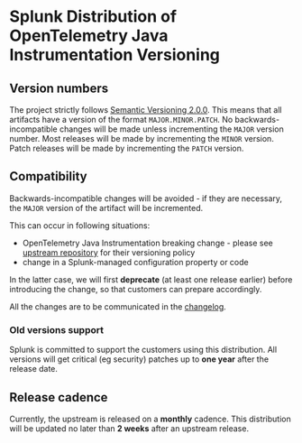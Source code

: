 # Splunk Distribution of OpenTelemetry Java Instrumentation Versioning

## Version numbers

The project strictly follows [Semantic Versioning 2.0.0](https://semver.org/). This means
that all artifacts have a version of the format `MAJOR.MINOR.PATCH`.
No backwards-incompatible changes will be made unless incrementing the `MAJOR` version number. 
Most releases will be made by incrementing the `MINOR` version. 
Patch releases will be made by incrementing the `PATCH` version.

## Compatibility  

Backwards-incompatible changes will be avoided - if they are necessary, the `MAJOR` version of the artifact will be
incremented.

This can occur in following situations:
- OpenTelemetry Java Instrumentation breaking change - please see [upstream repository](https://github.com/open-telemetry/opentelemetry-java-instrumentation/blob/main/VERSIONING.md) for their versioning policy
- change in a Splunk-managed configuration property or code

In the latter case, we will first **deprecate** (at least one release earlier) before introducing the change, so that customers can prepare accordingly.

All the changes are to be communicated in the [changelog](CHANGELOG.md).

### Old versions support

Splunk is committed to support the customers using this distribution. All versions will get critical (eg security) patches up to **one year** after the release date. 

## Release cadence

Currently, the upstream is released on a **monthly** cadence. This distribution will be updated no later than **2 weeks** after an upstream release.


